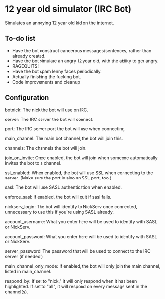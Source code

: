 # 12 year old simulator (IRC Bot)
Simulates an annoying 12 year old kid on the internet.


## To-do list

* Have the bot construct cancerous messages/sentences, rather than already created.
* Have the bot simulate an angry 12 year old, with the ability to get angry.
* RAGEQUITS!
* Have the bot spam lenny faces periodically.
* Actually finishing the fucking bot.
* Code improvements and cleanup

## Configuration

botnick: The nick the bot will use on IRC.

server: The IRC server the bot will connect.

port: The IRC server port the bot will use when connecting.

main_channel: The main bot channel, the bot will join this.

channels: The channels the bot will join.

join_on_invite: Once enabled, the bot will join when someone automatically invites the bot to a channel.

ssl_enabled: When enabled, the bot will use SSL when connecting to the server. (Make sure the port is also an SSL port, too.)

sasl: The bot will use SASL authentication when enabled.

enforce_sasl: If enabled, the bot will quit if sasl fails.

nickserv_login: The bot will identify to NickServ once connected, unnecessary to use this if you're using SASL already.

account_username: What you enter here will be used to identify with SASL or NickServ.

account_password: What you enter here will be used to identify with SASL or NickServ.

server_password: The password that will be used to connect to the IRC server (if needed.)

main_channel_only_mode: If enabled, the bot will only join the main channel, listed in main_channel.

respond_by: If set to "nick," it will only respond when it has been highlighted. If set to "all", it will respond on every message sent in the channel(s).
